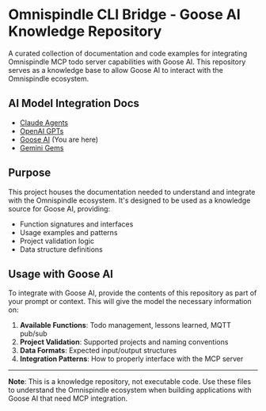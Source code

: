 # Omnispindle CLI Bridge - Goose AI Knowledge Repository

A curated collection of documentation and code examples for integrating Omnispindle MCP todo server capabilities with Goose AI. This repository serves as a knowledge base to allow Goose AI to interact with the Omnispindle ecosystem.

## AI Model Integration Docs

- [Claude Agents](./README_Claude.md)
- [OpenAI GPTs](./README_GPT.md)
- [Goose AI](./README_Goose.md) (You are here)
- [Gemini Gems](./README.md)

## Purpose

This project houses the documentation needed to understand and integrate with the Omnispindle ecosystem. It's designed to be used as a knowledge source for Goose AI, providing:

- Function signatures and interfaces
- Usage examples and patterns
- Project validation logic
- Data structure definitions

## Usage with Goose AI

To integrate with Goose AI, provide the contents of this repository as part of your prompt or context. This will give the model the necessary information on:

1.  **Available Functions**: Todo management, lessons learned, MQTT pub/sub
2.  **Project Validation**: Supported projects and naming conventions
3.  **Data Formats**: Expected input/output structures
4.  **Integration Patterns**: How to properly interface with the MCP server

---

**Note**: This is a knowledge repository, not executable code. Use these files to understand the Omnispindle ecosystem when building applications with Goose AI that need MCP integration. 
